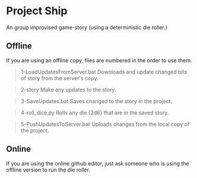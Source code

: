 # Project Ship
An group improvised game-story (using a deterministic die roller.)

## Offline

If you are using an offline copy, files are numbered in the order to use them.

> 1-LoadUpdatesFromServer.bat
Downloads and update changed bits of story from the server's copy.

> 2-story
Make any updates to the story.

> 3-SaveUpdates.bat
Saves changed to the story in the project.

> 4-roll_dice.py
Rolls any die {2d6} that are in the saved story.

> 5-PushUpdatesToServer.bat
Uploads changes from the local copy of the project.

## Online

If you are using the online github editor, just ask someone who is using the offline version to run the die roller.

